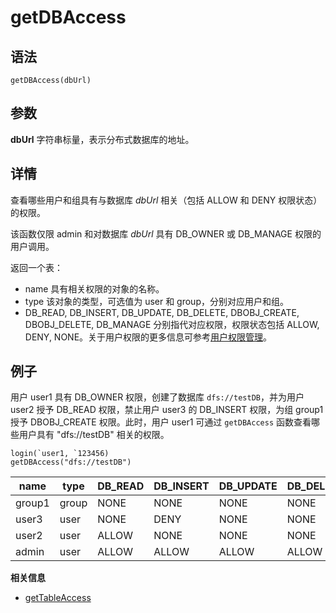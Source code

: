 # getDBAccess

## 语法

`getDBAccess(dbUrl)`

## 参数

**dbUrl** 字符串标量，表示分布式数据库的地址。

## 详情

查看哪些用户和组具有与数据库 *dbUrl* 相关（包括 ALLOW 和 DENY 权限状态）的权限。

该函数仅限 admin 和对数据库 *dbUrl* 具有 DB\_OWNER 或 DB\_MANAGE 权限的用户调用。

返回一个表：

* name 具有相关权限的对象的名称。
* type 该对象的类型，可选值为 user 和 group，分别对应用户和组。
* DB\_READ, DB\_INSERT, DB\_UPDATE, DB\_DELETE, DBOBJ\_CREATE, DBOBJ\_DELETE, DB\_MANAGE
  分别指代对应权限，权限状态包括 ALLOW, DENY, NONE。关于用户权限的更多信息可参考[用户权限管理](../../tutorials/ACL_and_Security.md)。

## 例子

用户 user1 具有 DB\_OWNER 权限，创建了数据库 `dfs://testDB`，并为用户 user2 授予 DB\_READ
权限，禁止用户 user3 的 DB\_INSERT 权限，为组 group1 授予 DBOBJ\_CREATE 权限。此时，用户 user1 可通过
`getDBAccess` 函数查看哪些用户具有 "dfs://testDB" 相关的权限。

```
login(`user1, `123456)
getDBAccess("dfs://testDB")
```

| name | type | DB\_READ | DB\_INSERT | DB\_UPDATE | DB\_DELETE | DBOBJ\_CREATE | DBOBJ\_DELETE | DB\_MANAGE |
| --- | --- | --- | --- | --- | --- | --- | --- | --- |
| group1 | group | NONE | NONE | NONE | NONE | ALLOW | NONE | NONE |
| user3 | user | NONE | DENY | NONE | NONE | NONE | NONE | NONE |
| user2 | user | ALLOW | NONE | NONE | NONE | NONE | NONE | NONE |
| admin | user | ALLOW | ALLOW | ALLOW | ALLOW | ALLOW | ALLOW | ALLOW |

**相关信息**

* [getTableAccess](gettableaccess.html "getTableAccess")

